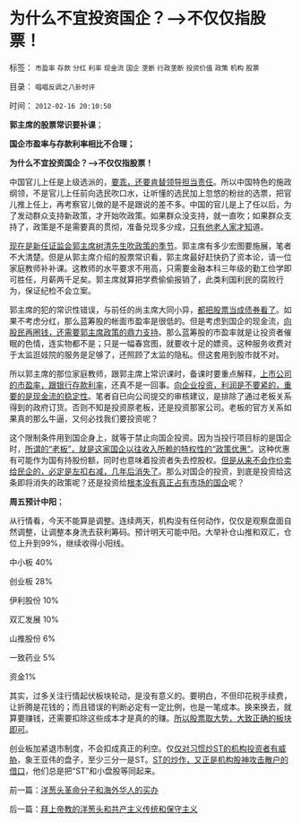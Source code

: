 # 为什么不宜投资国企？——&gt;不仅仅指股票！

标签： `市盈率` `存款` `分红` `利率` `现金流` `国企` `垄断` `行政垄断` `投资价值` `政策` `机构` `股票` 

目录： `唱唱反调之八卦时评`

时间： `2012-02-16 20:10:50`

**郭主席的股票常识要补课**；

**国企市盈率与存款利率相比不合理；**

**为什么不宜投资国企？——>不仅仅指股票！**

中国官儿上任是上级选派的，[要乖，还要肯替领导担当责任](../../../2012/1/31/阿姆利则惨案；帝国中庸政治“不能精确行政”；.md)。所以中国特色的施政纲领，不是官儿上任前向选民吹口水，让听懂的选民加上忽悠的粉丝的选票，把官儿推上任上，再考察官儿做的是不是跟说的差不多。中国的官儿是上了任以后，为了发动群众支持新政策，才开始吹政策。如果群众没支持，就一直吹；如果群众支持了，政策是不是需要真的贯彻，准备兑现多少成，[只有他老人家才知](../../../2009/12/2/混！中庸之道的策源地.md)道。

[现在是新任证监会郭主席树清先生吹政策的季节](../../../2012/2/15/证监会只需做好三年小事，谈忽悠创新“重监管，轻审批”.md)。郭主席有多少宏图要施展，笔者不大清楚。但是从郭主席介绍的股票常识看，郭主席最好赶快扔了资本论，请一位家庭教师补补课。这教师的水平要求不用高，只需要金融本科三年级的勤工俭学即可胜任，月薪两千足矣。郭主席就算把学费偷偷报销了，此类利国利民的腐败行为，保证纪检不会立案。

郭主席的犯的常识性错误，与前任的尚主席大同小异，[都把股票当成债券看了](../../../2012/1/13/证监会把股票当债券，打压导致大熊市；.md)。如果不考虑分红，那么蓝筹股的帐面市盈率是很低的。但是考虑到国企的现金流，[向股民再圈钱，还需要郭主席政策的鼎力支持](../../../2012/2/7/国企可以上市，政府也就可以上市，必定更“蓝筹”.md)。那么蓝筹股的市盈率就是让投资者催眠的色情，连实物都不是；只是一幅春宫图，就要收十足的嫖资。这种服务收费对于太监逛妓院的服务是足够了，还照顾了太监的隐私。但这套用到股市就不对。

所以郭主席的那位家庭教师，跟郭主席上常识课时，备课时要重点解释，[上市公司的市盈率，跟银行存款利率](../../../2012/1/10/高市盈率是被特权侵犯的“生理反应”；.md)，还真不是一回事。[向企业投资，利润是不要紧的，重要的是现金流的稳定性](../../../2012/2/6/不是税负太轻，更不是老百姓不肯纳税.md)。笔者自已向公司提交的审核建议，是排除了通过老板关系得到的政府订货。否则不知是投资原老板，还是投资那家公司。老板的官方关系如果真的那么牛逼，又何必找我们要投资呢？

这个限制条件用到国企身上，就等于禁止向国企投资。因为当投行项目标的是国企时，[所谓的“老板”，就是这家国企以往收入所赖的特权性的“政策优惠”](../../../2012/2/5/国民普遍对福利的期望很高,国企不是国民的储蓄.md)。这种优惠有可能作为国有持股份额，同时也意味着投资者失去控股权。[但是从来不会作价卖给民企的，必定是左扣右减，几年后消失了](../../../2009/8/8/政策是不能卖的，不值钱的国企根本卖不动.md)。那么对国企的投资，到底是投资给这条即将消失的政策呢？还是投资给[根本没有真正占有市场的国企](../../../2009/7/22/泥足巨人的垄断是否需要反垄断.md)呢？

**周五预计中阳**；

从行情看，今天不能算是调整。连续两天，机构没有任何动作，仅仅是观察盘面自然调整，让调整本身洗去获利筹码。预计明天可能中阳。大举补仓山推和双汇，仓位上升到99%，继续收得小阳线。

中小板 40%

创业板 28%

伊利股份 10%

双汇发展 10%

山推股份 6%

一致药业 5%

资金1%

其实，过多关注行情起伏板块轮动，是没有意义的。要明白，不但印花税手续费，让折腾是花钱的；而且错误的判断必定有一定比例，也是一笔成本。换来换去，就算要赚钱，还需要扣除这些成本才是真的的赚。[所以股票取大势，大致正确的板块即可](../../../2008/7/9/股票买卖只需要做到大致正确.md)。

创业板加紧退市制度，不会扣成真正的利空。仅[仅对习惯炒ST的机构投资者有威胁](../../../2011/4/7/银行地产和ST的逆反投资.md)，象王亚伟的盘子，至少三分一是ST。[ST的炒作，又正是机构股神攻击散户的借口](../../../2007/9/8/ST金泰的乱葬岗埋葬了什么样的傻冒大散.md)，他们总是把“ST”和小盘股等同起来。



前一篇：[洋葱头革命分子和海外华人的买办](../../../2012/2/16/洋葱头革命分子和海外华人的买办.md)

后一篇：[拜上帝教的洋葱头和共产主义传统和保守主义](../../../2012/2/17/拜上帝教的洋葱头和共产主义传统和保守主义.md)